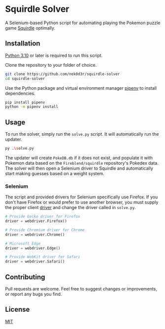 # Squirdle Solver

A Selenium-based Python script for automating playing the Pokemon puzzle game [Squirdle](https://squirdle.fireblend.com/) optimally.

## Installation

[Python 3.10](https://www.python.org/downloads/) or later is required to run this script.

Clone the repository to your folder of choice.

```bash
git clone https://github.com/nek0d3r/squirdle-solver
cd squirdle-solver
```

Use the Python package and virtual environment manager [pipenv](https://pipenv.pypa.io/en/latest/) to install dependencies.

```bash
pip install pipenv
python -m pipenv install
```

## Usage

To run the solver, simply run the `solve.py` script. It will automatically run the updater.

```bash
py .\solve.py
```

The updater will create `PokeDB.db` if it does not exist, and populate it with Pokemon data based on the `Fireblend/squirdle` repository's Pokedex data. The solver will then open a Selenium driver to Squirdle and automatically start making guesses based on a weight system.

### Selenium

The script and provided drivers for Selenium specifically use Firefox. If you don't have Firefox or would prefer to use another browser, you must supply the proper client [driver](https://www.selenium.dev/selenium/docs/api/py/index.html#drivers) and change the driver called in `solve.py`.

```python
# Provide Gecko driver for Firefox
driver = webdriver.Firefox()

# Provide Chromium driver for Chrome
driver = webdriver.Chrome()

# Microsoft Edge
driver = webdriver.Edge()

# Provide WebKit driver for Safari
driver = webdriver.Safari()
```

## Contributing
Pull requests are welcome. Feel free to suggest changes or improvements, or report any bugs you find.

## License
[MIT](https://choosealicense.com/licenses/mit/)